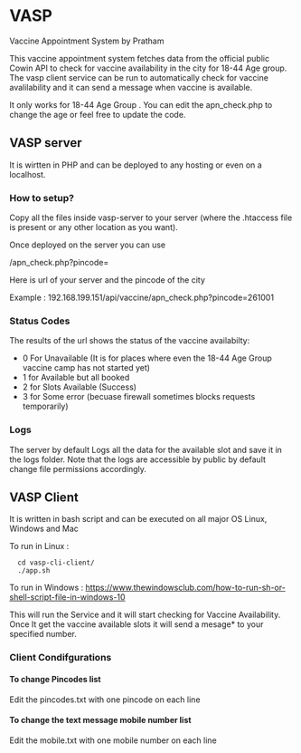 # VASP
Vaccine Appointment System by Pratham

This vaccine appointment system fetches data from the official public Cowin API to check for vaccine availability in the city for 18-44 Age group.
The vasp client service can be run to automatically check for vaccine avalilability and it can send a message when vaccine is available.

It only works for 18-44 Age Group . You can edit the apn_check.php to change the age or feel free to update the code.

## VASP server
It is wirtten in PHP and can be deployed to any hosting or even on a localhost.

### How to setup?
Copy all the files inside vasp-server to your server (where the .htaccess file is present or any other location as you want).

Once deployed on the server you can use 

<hostname>/apn_check.php?pincode=<pincode>

Here <hostname> is url of your server and <pincode> the pincode of the city

Example : 192.168.199.151/api/vaccine/apn_check.php?pincode=261001


### Status Codes

The results of the url shows the status of the vaccine availabilty:

- 0 For Unavailable (It is for places where even the 18-44 Age Group vaccine camp has not started yet)
- 1 for Available but all booked 
- 2 for Slots Available (Success)
- 3 for Some error (becuase firewall sometimes blocks requests temporarily)

### Logs

The server by default Logs all the data for the available slot and save it in the logs folder.
Note that the logs are accessible by public by default change file permissions accordingly.

## VASP Client
It is written in bash script and can be executed on all major OS Linux, Windows and Mac

To run in Linux :
       
      cd vasp-cli-client/
      ./app.sh
    
To run in Windows :
      https://www.thewindowsclub.com/how-to-run-sh-or-shell-script-file-in-windows-10
      
This will run the Service and it will start checking for Vaccine Availability. Once It get the vaccine available slots it will send a mesage* to your specified number.
    
### Client Condifgurations
    
#### To change Pincodes list 
 Edit the pincodes.txt with one pincode on each line
    
#### To change the text message mobile number list 
 Edit the mobile.txt with one mobile number on each line
    
    
   
